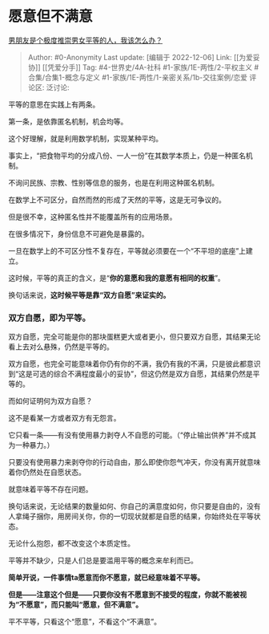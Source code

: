 # 愿意但不满意
[男朋友是个极度推崇男女平等的人，我该怎么办？](https://www.zhihu.com/question/329600375/answer/2789368344)

> Author: #0-Anonymity
> Last update: [编辑于 2022-12-06]
> Link: [[为爱妥协]] [[凭爱分手]]
> Tag: #4-世界史/4A-社科 #1-家族/1E-两性/2-平权主义 #合集/合集1-概念与定义 #1-家族/1E-两性/1-亲密关系/1b-交往案例/恋爱
> 评论区:
> 泛讨论:

平等的意思在实践上有两条。

第一条，是依靠匿名机制，机会均等。

这个好理解，就是利用数学机制，实现某种平均。

事实上，“把食物平均的分成八份、一人一份”在其数学本质上，仍是一种匿名机制。

不询问民族、宗教、性别等信息的服务，也是在利用这种匿名机制。

在数学上不可区分，自然而然的形成了天然的平等，这是无可争议的。

但是很不幸，这种匿名性并不能覆盖所有的应用场景。

在很多情况下，身份信息不可避免是暴露的。

一旦在数学上的不可区分性不复存在，平等就必须要在一个“不平坦的底座”上建立。

这时候，平等的真正的含义，是“**你的意愿和我的意愿有相同的权重**”。

换句话来说，**这时候平等是靠“双方自愿”来证实的。**

### 双方自愿，即为平等。

双方自愿，完全可能是你的那块蛋糕更大或者更小，但只要双方自愿，其结果无论看上去对么悬殊，仍然是平等的。

双方自愿，也完全可能意味着你仍有你的不满，我仍有我的不满，只是彼此都意识到“这是可选的综合不满程度最小的妥协”，但这仍然是双方自愿，其结果仍然是平等的。

而如何证明何为双方自愿？

这不是看某一方或者双方有无怨言。

它只看一条——有没有使用暴力剥夺人不自愿的可能。（“停止输出供养”并不成其为一种暴力。）

只要没有使用暴力来剥夺你的行动自由，那么即使你怨气冲天，你没有离开就意味着你仍然处在自愿状态。

就意味着平等不存在问题。

换句话来说，无论结果的数量如何、你自己的满意度如何，你只要是自由的，没有人拿绳子捆你，用房间关你，你的一切现状就都是自愿的结果，你始终处在平等状态。

无论什么抱怨，都不改变这个本质定性。

平等并不缺少，只是人们总是要滥用平等的概念来牟利而已。

**简单开说，一件事情ta愿意而你不愿意，就已经意味着不平等。**

**但是——注意这个但是——只要你没有不愿意到不接受的程度，你就不能被视为“不愿意”，而只能叫“愿意，但不满意”。**

平不平等，只看这个“愿意”，不看这个“不满意”。
